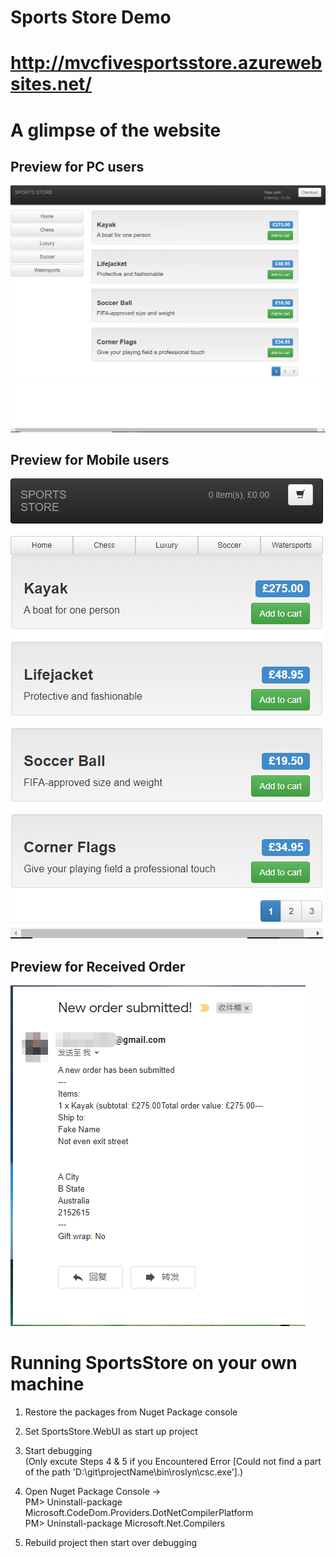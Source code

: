 # Sports Store Demo

# http://mvcfivesportsstore.azurewebsites.net/

# A glimpse of the website

## Preview for PC users

![alt text](https://github.com/stevenxu9494/SportsStore/blob/master/Images/SportsStorePCHomeView.png?raw=true)

## Preview for Mobile users

![alt text](https://github.com/stevenxu9494/SportsStore/blob/master/Images/SportsStoreMOHomeView.png?raw=true)

## Preview for Received Order

![alt text](https://github.com/stevenxu9494/SportsStore/blob/master/Images/SportsStoreEmailReceipt.png?raw=true)

# Running SportsStore on your own machine

1. Restore the packages from Nuget Package console

2. Set SportsStore.WebUI as start up project

3. Start debugging<br /> 
(Only excute Steps 4 & 5 if you Encountered Error [Could not find a part of the path 'D:\git\projectName\bin\roslyn\csc.exe'].)

4. Open Nuget Package Console -><br /> 
PM> Uninstall-package Microsoft.CodeDom.Providers.DotNetCompilerPlatform<br /> 
PM> Uninstall-package Microsoft.Net.Compilers<br /> 

5. Rebuild project then start over debugging
